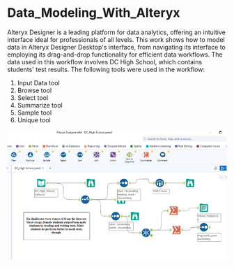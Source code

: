 # Data_Modeling_With_Alteryx
Alteryx Designer is a leading platform for data analytics, offering an intuitive interface ideal for professionals of all levels. This work shows how to model data in Alteryx Designer Desktop's interface, from navigating its interface to employing its drag-and-drop functionality for efficient data workflows. The data used in this workflow involves DC High School, which contains students' test results.
The following tools were used in the workflow:
1. Input Data tool
2. Browse tool
3. Select tool
4. Summarize tool
5. Sample tool
6. Unique tool
 

![alt text](https://github.com/DataNaija/Data_Modeling_With_Alteryx/blob/main/DC_High_Model.PNG)

